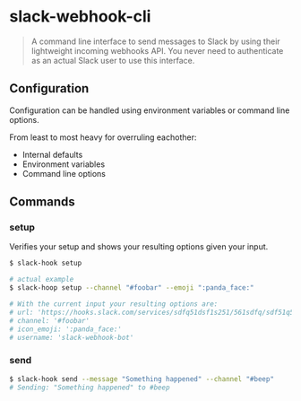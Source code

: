 # slack-webhook-cli

> A command line interface to send messages to Slack by using their lightweight incoming webhooks API. You never need to authenticate as an actual Slack user to use this interface.

## Configuration
Configuration can be handled using environment variables or command line options.

From least to most heavy for overruling eachother:
- Internal defaults
- Environment variables
- Command line options

## Commands

### setup
Verifies your setup and shows your resulting options given your input.

```bash
$ slack-hook setup

# actual example
$ slack-hoop setup --channel "#foobar" --emoji ":panda_face:"

# With the current input your resulting options are:
# url: 'https://hooks.slack.com/services/sdfq51dsf1s251/561sdfq/sdf51q51sdf20sdf1ds1f5'
# channel: '#foobar'
# icon_emoji: ':panda_face:'
# username: 'slack-webhook-bot'
```

### send

```bash
$ slack-hook send --message "Something happened" --channel "#beep"
# Sending: "Something happened" to #beep
```
